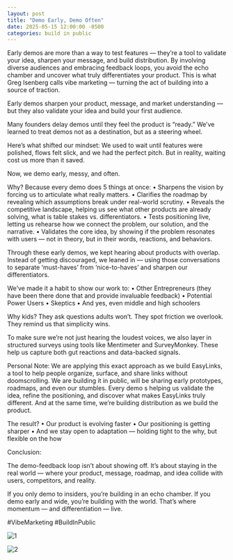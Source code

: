 ```yaml
---
layout: post
title: "Demo Early, Demo Often"
date: 2025-05-15 12:00:00 -0500
categories: build in public
---
```


Early demos are more than a way to test features — they’re a tool to validate your idea, sharpen your message, and build distribution. By involving diverse audiences and embracing feedback loops, you avoid the echo chamber and uncover what truly differentiates your product. This is what Greg Isenberg calls vibe marketing — turning the act of building into a source of traction.

Early demos sharpen your product, message, and market understanding — but they also validate your idea and build your first audience.

Many founders delay demos until they feel the product is “ready.”
We’ve learned to treat demos not as a destination, but as a steering wheel.

Here’s what shifted our mindset:
We used to wait until features were polished, flows felt slick, and we had the perfect pitch. But in reality, waiting cost us more than it saved.

Now, we demo early, messy, and often.

Why? Because every demo does 5 things at once:
 • Sharpens the vision by forcing us to articulate what really matters.
 • Clarifies the roadmap by revealing which assumptions break under real-world scrutiny.
 • Reveals the competitive landscape, helping us see what other products are already solving, what is table stakes vs. differentiators.
 • Tests positioning live, letting us rehearse how we connect the problem, our solution, and the narrative.
 • Validates the core idea, by showing if the problem resonates with users — not in theory, but in their words, reactions, and behaviors.

Through these early demos, we kept hearing about products with overlap.
Instead of getting discouraged, we leaned in — using those conversations to separate ‘must-haves’ from ‘nice-to-haves’ and sharpen our differentiators.

We’ve made it a habit to show our work to:
 • Other Entrepreneurs (they have been there done that and provide invaluable feedback)
 • Potential Power Users
 • Skeptics
 • And yes, even middle and high schoolers

Why kids?
They ask questions adults won’t.
They spot friction we overlook.
They remind us that simplicity wins.

To make sure we’re not just hearing the loudest voices, we also layer in structured surveys using tools like Mentimeter and SurveyMonkey.
These help us capture both gut reactions and data-backed signals.

Personal Note:
We are applying this exact approach as we build EasyLinks, a tool to help people organize, surface, and share links without doomscrolling.
We are building it in public, will be sharing early prototypes, roadmaps, and even our stumbles.
Every demo s helping us validate the idea, refine the positioning, and discover what makes EasyLinks truly different.
And at the same time, we’re building distribution as we build the product.

The result?
 • Our product is evolving faster
 • Our positioning is getting sharper
 • And we stay open to adaptation — holding tight to the why, but flexible on the how

Conclusion:

The demo-feedback loop isn’t about showing off.
It’s about staying in the real world — where your product, message, roadmap, and idea collide with users, competitors, and reality.

If you only demo to insiders, you’re building in an echo chamber.
If you demo early and wide, you’re building with the world.
That’s where momentum — and differentiation — live.

#VibeMarketing #BuildInPublic

 ![1](https://media.licdn.com/dms/image/v2/D4E22AQHZ0tRqlU6pbg/feedshare-shrink_800/B4EZbVPnSbHYAs-/0/1747334363211?e=1750291200&v=beta&t=CidI6WbM7oEh1jGTo14E6yzdCSw4hqxdeooiWwOE-bY)

 ![2](https://media.licdn.com/dms/image/v2/D4E22AQHVkQs1wdRWWQ/feedshare-shrink_800/B4EZbVPnTMGcAg-/0/1747334363111?e=1750291200&v=beta&t=tb5B8jInNEu7DYl5swjoGesN_HS3OgPYDcnRS1QH_X0)


